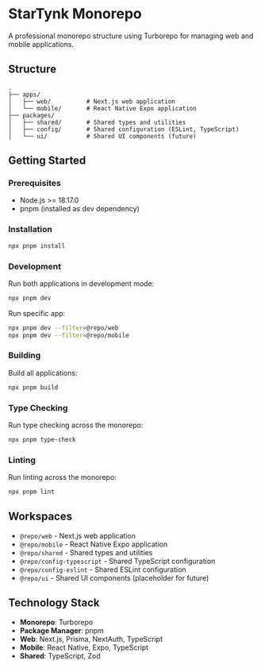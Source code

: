 # StarTynk Monorepo

A professional monorepo structure using Turborepo for managing web and mobile applications.

## Structure

```
.
├── apps/
│   ├── web/          # Next.js web application
│   └── mobile/       # React Native Expo application
├── packages/
│   ├── shared/       # Shared types and utilities
│   ├── config/       # Shared configuration (ESLint, TypeScript)
│   └── ui/           # Shared UI components (future)
```

## Getting Started

### Prerequisites

- Node.js >= 18.17.0
- pnpm (installed as dev dependency)

### Installation

```bash
npx pnpm install
```

### Development

Run both applications in development mode:

```bash
npx pnpm dev
```

Run specific app:

```bash
npx pnpm dev --filter=@repo/web
npx pnpm dev --filter=@repo/mobile
```

### Building

Build all applications:

```bash
npx pnpm build
```

### Type Checking

Run type checking across the monorepo:

```bash
npx pnpm type-check
```

### Linting

Run linting across the monorepo:

```bash
npx pnpm lint
```

## Workspaces

- `@repo/web` - Next.js web application
- `@repo/mobile` - React Native Expo application
- `@repo/shared` - Shared types and utilities
- `@repo/config-typescript` - Shared TypeScript configuration
- `@repo/config-eslint` - Shared ESLint configuration
- `@repo/ui` - Shared UI components (placeholder for future)

## Technology Stack

- **Monorepo**: Turborepo
- **Package Manager**: pnpm
- **Web**: Next.js, Prisma, NextAuth, TypeScript
- **Mobile**: React Native, Expo, TypeScript
- **Shared**: TypeScript, Zod
